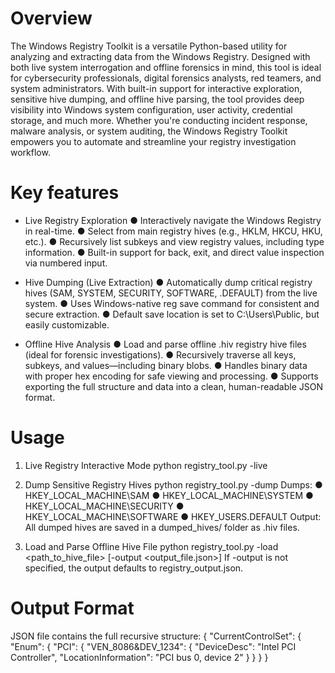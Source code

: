 # Overview
The Windows Registry Toolkit is a versatile Python-based utility for analyzing
and extracting data from the Windows Registry. Designed with both live system
interrogation and offline forensics in mind, this tool is ideal for cybersecurity
professionals, digital forensics analysts, red teamers, and system
administrators.
With built-in support for interactive exploration, sensitive hive dumping, and
offline hive parsing, the tool provides deep visibility into Windows system
configuration, user activity, credential storage, and much more.
Whether you're conducting incident response, malware analysis, or system
auditing, the Windows Registry Toolkit empowers you to automate and
streamline your registry investigation workflow.

# Key features
- Live Registry Exploration
● Interactively navigate the Windows Registry in real-time.
● Select from main registry hives (e.g., HKLM, HKCU, HKU, etc.).
● Recursively list subkeys and view registry values, including type information.
● Built-in support for back, exit, and direct value inspection via numbered input.

- Hive Dumping (Live Extraction)
● Automatically dump critical registry hives (SAM, SYSTEM, SECURITY, SOFTWARE,
.DEFAULT) from the live system.
● Uses Windows-native reg save command for consistent and secure extraction.
● Default save location is set to C:\Users\Public\, but easily customizable.

- Offline Hive Analysis
● Load and parse offline .hiv registry hive files (ideal for forensic investigations).
● Recursively traverse all keys, subkeys, and values—including binary blobs.
● Handles binary data with proper hex encoding for safe viewing and processing.
● Supports exporting the full structure and data into a clean, human-readable JSON
format.

# Usage
1. Live Registry Interactive Mode
python registry_tool.py -live
2. Dump Sensitive Registry Hives
python registry_tool.py -dump
Dumps:
● HKEY_LOCAL_MACHINE\SAM
● HKEY_LOCAL_MACHINE\SYSTEM
● HKEY_LOCAL_MACHINE\SECURITY
● HKEY_LOCAL_MACHINE\SOFTWARE
● HKEY_USERS\.DEFAULT
Output:
All dumped hives are saved in a dumped_hives/ folder as .hiv files.

3. Load and Parse Offline Hive File
python registry_tool.py -load <path_to_hive_file> [-output
<output_file.json>]
If -output is not specified, the output defaults to registry_output.json.

# Output Format
 JSON file contains the full recursive structure:
{
"CurrentControlSet": {
"Enum": {
"PCI": {
"VEN_8086&DEV_1234": {
"DeviceDesc": "Intel PCI Controller",
"LocationInformation": "PCI bus 0, device 2"
}
}
}
}
